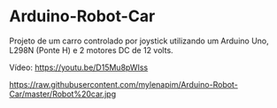 # Arduino-Robot-Car

Projeto de um carro controlado por joystick utilizando um Arduino Uno, L298N (Ponte H) e 2 motores DC de 12 volts.

Vídeo: https://youtu.be/D15Mu8pWIss

https://raw.githubusercontent.com/mylenapim/Arduino-Robot-Car/master/Robot%20car.jpg
